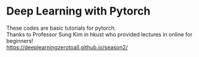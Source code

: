 # Deep Learning with Pytorch

These codes are basic tutorials for pytorch. <br/>
Thanks to Professor Sung Kim in hkust who provided lectures in online for beginners!<br/>
https://deeplearningzerotoall.github.io/season2/<br/>

